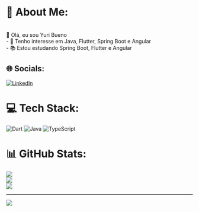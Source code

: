 # 💫 About Me:
<br>👋 Olá, eu sou Yuri Bueno<br>- 👀 Tenho interesse em Java, Flutter, Spring Boot e Angular <br>- 📚 Estou estudando Spring Boot, Flutter e Angular<br>


## 🌐 Socials:
[![LinkedIn](https://img.shields.io/badge/LinkedIn-%230077B5.svg?logo=linkedin&logoColor=white)](https://linkedin.com/in/https://linkedin.com/in/https://linkedin.com/in/https://www.linkedin.com/in/yuri-bueno-1bb89a1a4/) 

# 💻 Tech Stack:
![Dart](https://img.shields.io/badge/dart-%230175C2.svg?style=flat&logo=dart&logoColor=white) ![Java](https://img.shields.io/badge/java-%23ED8B00.svg?style=flat&logo=openjdk&logoColor=white) ![TypeScript](https://img.shields.io/badge/typescript-%23007ACC.svg?style=flat&logo=typescript&logoColor=white)
# 📊 GitHub Stats:
![](https://github-readme-stats.vercel.app/api?username=ybueno16&theme=dracula&hide_border=false&include_all_commits=true&count_private=true)<br/>
![](https://github-readme-streak-stats.herokuapp.com/?user=ybueno16&theme=dracula&hide_border=false)<br/>
![](https://github-readme-stats.vercel.app/api/top-langs/?username=ybueno16&theme=dracula&hide_border=false&include_all_commits=true&count_private=true&layout=compact)

---
[![](https://visitcount.itsvg.in/api?id=ybueno16&icon=0&color=0)](https://visitcount.itsvg.in)

<!-- Proudly created with GPRM ( https://gprm.itsvg.in ) -->
